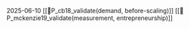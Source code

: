 2025-06-10
[[📜P_cb18_validate(demand, before-scaling)]]
[[📜P_mckenzie19_validate(measurement, entrepreneurship)]]